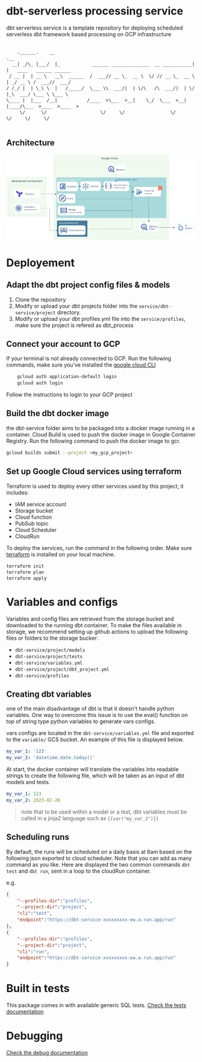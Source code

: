 # dbt-serverless processing service

dbt serverless service is a template repository for deploying scheduled serverless dbt framework based processing on GCP infrastructure

```

    .______.    __                                                   .__                        
  __| _/\_ |___/  |_            ______ ______________  __ ___________|  |   ____   ______ ______
 / __ |  | __ \   __\  ______  /  ___// __ \_  __ \  \/ // __ \_  __ \  | _/ __ \ /  ___//  ___/
/ /_/ |  | \_\ \  |   /_____/  \___ \\  ___/|  | \/\   /\  ___/|  | \/  |_\  ___/ \___ \ \___ \ 
\____ |  |___  /__|           /____  >\___  >__|    \_/  \___  >__|  |____/\___  >____  >____  >
     \/      \/                    \/     \/                 \/                \/     \/     \/
                                                                      
```

## Architecture
![Architecure](./docs/architecture.png)

# Deployement

## Adapt the dbt project config files & models
1. Clone the repository
2. Modify or upload your dbt projects folder into the `service/dbt-service/project` directory. 
3. Modify or upload your dbt profiles.yml file into the `service/profiles`, make sure the project is refered as dbt_process

## Connect your account to GCP

If your terminal is not already connected to GCP. Run the following commands, make sure you've installed the [google cloud CLI](https://cloud.google.com/sdk/docs/install)

```sh
    gcloud auth application-default login
    gcloud auth login
```

Follow the instructions to login to your GCP project


## Build the dbt docker image

the dbt-service folder aims to be packaged into a docker image running in a container. Cloud Build is used to push the docker image in Google Container Registry.
Run the following command to push the docker image to gcr.

```sh
gcloud builds submit --project <my_gcp_project>
```

## Set up Google Cloud services using terraform
Terraform is used to deploy every other services used by this project, it includes:
- IAM service account
- Storage bucket
- Cloud function 
- PubSub topic
- Cloud Scheduler
- CloudRun

To deploy the services, run the command in the following order.
Make sure [terraform](https://developer.hashicorp.com/terraform/tutorials/aws-get-started/install-cli) is installed on your local machine.

```
terraform init
terraform plan
terraform apply
```

# Variables and configs
Variables and config files are retrieved from the storage bucket and downloaded to the running dbt container.
To make the files available in storage, we recommend setting up github actions to upload the following files or folders to the storage bucker:
- `dbt-service/project/models`
- `dbt-service/project/tests`
- `dbt-service/variables.yml`
- `dbt-service/project/dbt_project.yml`
- `dbt-service/profiles`

## Creating dbt variables

one of the main disadvantage of dbt is that it doesn't handle python variables. One way to overcome this issue is to use the eval() function on top of string type python variables to generate vars configs.

vars configs are located in the `dbt-service/variables.yml` file and exported to the `variable/` GCS bucket. An example of this file is displayed below.

```yml
my_var_1: '123'
my_var_2: 'datetime.date.today()'
```
At start, the docker container will translate the variables into readable strings to create the following file, which will be taken as an input of dbt models and tests.

```yml
my_var_1: 123
my_var_2: 2023-02-20
```

>note that to be used within a model or a test, dbt variables must be called in a jinja2 language such as  `{{var("my_var_2")}}`

## Scheduling runs
By default, the runs will be scheduled on a daily basis at 6am based on the following json exported to cloud scheduler.
Note that you can add as many command as you like. Here are displayed the two common commands `dbt test` and `dbt run`, sent in a loop to the cloudRun container.

e.g.
```json
{
    "--profiles-dir":"profiles",
    "--project-dir":"project",
    "cli":"test",
    "endpoint":"https://dbt-service-xxxxxxxxx-ew.a.run.app/run"
},
{
    "--profiles-dir":"profiles",
    "--project-dir":"project",
    "cli":"run",
    "endpoint":"https://dbt-service-xxxxxxxxx-ew.a.run.app/run"
}
```
# Built in tests
This package comes in with available generic SQL tests.
[Check the tests documentation](docs/tests.md)

# Debugging

[Check the debug documentation](docs/debug.md)


